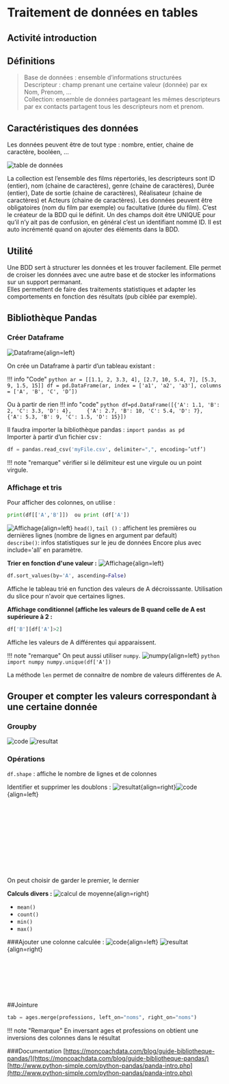# Traitement de données en tables
## Activité introduction

## Définitions

>Base de données : ensemble d’informations structurées  
>Descripteur : champ prenant une certaine valeur (donnée) par ex Nom, Prenom, …  
>Collection: ensemble de données partageant les mêmes descripteurs par ex contacts partagent tous les descripteurs nom et prenom.  

## Caractéristiques des données
Les données peuvent être de tout type : nombre, entier, chaine de caractère, booléen, …   
<div id="center">
		<img alt="table de données" src="img/table.png">
</div>

La collection est l’ensemble des films répertoriés, les descripteurs sont ID (entier), nom (chaine de caractères), genre (chaine de caractères), Durée (entier), Date de sortie (chaine de caractères), Réalisateur (chaine de caractères) et Acteurs (chaine de caractères).
Les données peuvent être obligatoires (nom du film par exemple) ou facultative (durée du film). C’est le créateur de la BDD qui le définit.
Un des champs doit être UNIQUE pour qu’il n’y ait pas de confusion, en général c’est un identifiant nommé ID. Il est auto incrémenté quand on ajouter des éléments dans la BDD.  

## Utilité
Une BDD sert à structurer les données et les trouver facilement. Elle permet de croiser les données avec une autre base et de stocker les informations sur un support permanant.  
Elles permettent de faire des traitements statistiques et adapter les comportements en fonction des résultats (pub ciblée par exemple).  



## Bibliothèque Pandas

### Créer Dataframe
![Dataframe](img/dataframe.png){align=left}

On crée un Dataframe à partir d’un tableau existant :

!!! info "Code"
	```python
	ar = [[1.1, 2, 3.3, 4], [2.7, 10, 5.4, 7], [5.3, 9, 1.5, 15]]
	df = pd.DataFrame(ar, index = ['a1', 'a2', 'a3'], columns = ['A', 'B', 'C', 'D’])
	```



Ou à partir de rien 
!!! info "code"
	```python
	df=pd.DataFrame([{'A': 1.1, 'B': 2, 'C': 3.3, 'D': 4},    
	{'A': 2.7, 'B': 10, 'C': 5.4, 'D': 7},    
	{'A': 5.3, 'B': 9, 'C': 1.5, 'D': 15}])
	```


Il faudra importer la bibliothèque pandas : `import pandas as pd`  
Importer à partir d’un fichier csv :  
```python
df = pandas.read_csv('myFile.csv', delimiter=",", encoding=’utf’)
```

!!! note "remarque"
	vérifier si le délimiteur est une virgule ou un point virgule. 

### Affichage et tris
Pour afficher des colonnes, on utilise :  
```python
print(df[['A','B']])  ou print (df['A'])
```
![Affichage](img/tris.png){align=left}
`head()`, `tail ()` : affichent les  premières ou dernières lignes (nombre de lignes en argument  par default)  
`describe()`: infos statistiques sur le jeu de données Encore plus avec include='all' en paramètre.


**Trier en fonction d'une valeur :**
![Affichage](img/tri2.png){align=left}
```python
df.sort_values(by='A', ascending=False)
```
Affiche le tableau trié en function des valeurs de A décroisssante. Utilisation du slice pour n'avoir que certaines lignes.

**Affichage conditionnel (affiche les valeurs de B quand celle de A est supérieure à 2 :** 
```python
df['B'][df['A']>2] 
```
Affiche les valeurs de A différentes qui apparaissent.  

!!! note "remarque"
	On peut aussi utiliser `numpy`.
	![numpy](img/numpy.png){align=left}
	```python
	import numpy
	numpy.unique(df['A'])
	```

La méthode `len` permet de connaitre de nombre de valeurs différentes de A.

## Grouper et compter les valeurs correspondant à une certaine donnée
### Groupby
![code](img/groupby_code.png)
![resultat](img/groupby.png)

### Opérations

`df.shape` : affiche le nombre de lignes et de colonnes  

Identifier et supprimer les doublons :
![resultat](img/supp_doublon.png){align=right}![code](img/operation_code.png){align=left}
      
<br/><br/><br/><br/><br/><br/><br/><br/><br/><br/>
On peut choisir de garder le premier, le dernier

**Calculs divers :**
![calcul de moyenne](img/moyenne.png){align=right}

-	`mean()`
-	`count()`
-	`min()`
-	`max()`


###Ajouter une colonne calculée :
![code](img/ajouter_code.png){align=left}
![resultat](img/ajouter_res.png){align=right}  

<br/><br/><br/><br/><br/>

##Jointure
```python
tab = ages.merge(professions, left_on="noms", right_on="noms")
```
!!! note "Remarque"
	En inversant ages et professions on obtient une inversions des colonnes dans le résultat


###Documentation
[https://moncoachdata.com/blog/guide-bibliotheque-pandas/](https://moncoachdata.com/blog/guide-bibliotheque-pandas/)  
[http://www.python-simple.com/python-pandas/panda-intro.php](http://www.python-simple.com/python-pandas/panda-intro.php)

